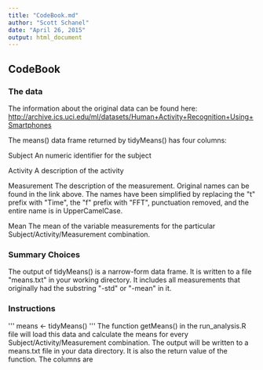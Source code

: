 ```yaml
---
title: "CodeBook.md"
author: "Scott Schanel"
date: "April 26, 2015"
output: html_document
---
```


## CodeBook

### The data
The information about the original data can be found here: http://archive.ics.uci.edu/ml/datasets/Human+Activity+Recognition+Using+Smartphones

The means() data frame returned by tidyMeans() has four columns:

Subject
An numeric identifier for the subject

Activity
A description of the activity

Measurement
The description of the measurement.  Original names can be found in the link above.  The names have been simplified by replacing the "t" prefix with "Time", the "f" prefix with "FFT", punctuation removed, and the entire name is in UpperCamelCase.

Mean
The mean of the variable measurements for the particular Subject/Activity/Measurement combination.



### Summary Choices
The output of tidyMeans() is a narrow-form data frame.  It is written to a 
file "means.txt" in your working directory.  It includes all measurements that
originally had the substring "-std" or "-mean" in it.

### Instructions
'''
means <- tidyMeans()
'''
The function getMeans() in the run_analysis.R file will load this data and calculate the means for every Subject/Activity/Measurement combination.  The output will be written to a means.txt file in your data directory.  It is also the return value of the function.  The columns are 


